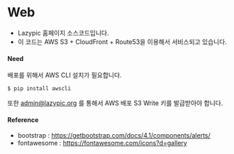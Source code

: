 # Web
- Lazypic 홈페이지 소스코드입니다.
- 이 코드는 AWS S3 + CloudFront + Route53을 이용해서 서비스되고 있습니다.

#### Need
배포를 위해서 AWS CLI 설치가 필요합니다.

```bash
$ pip install awscli
```

또한 admin@lazypic.org 를 통해서 AWS 배포 S3 Write 키를 발급받아야 합니다.

#### Reference
- bootstrap : https://getbootstrap.com/docs/4.1/components/alerts/
- fontawesome : https://fontawesome.com/icons?d=gallery
